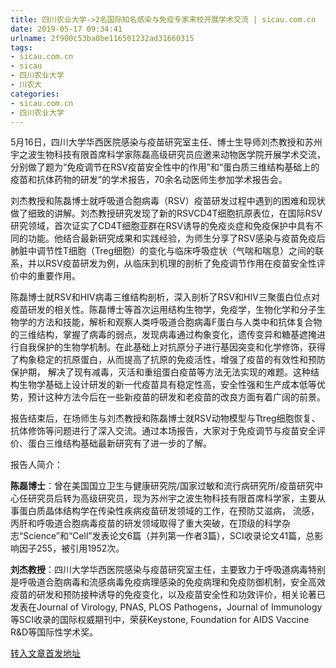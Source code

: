 ```yaml
---
title: 四川农业大学->2名国际知名感染与免疫专家来校开展学术交流 | sicau.com.cn
date: 2019-05-17 09:34:41
urlname: 2f900c53ba0be116501232ad31660315
tags: 
- sicau.com.cn
- sicau
- 四川农业大学
- 川农大
categories:
- sicau.com.cn
- 四川农业大学
---
```



5月16日，四川大学华西医院感染与疫苗研究室主任、博士生导师刘杰教授和苏州宇之波生物科技有限首席科学家陈磊高级研究员应邀来动物医学院开展学术交流，分别做了题为“免疫调节在RSV疫苗安全性中的作用”和“蛋白质三维结构基础上的疫苗和抗体药物的研发”的学术报告，70余名动医师生参加学术报告会。

刘杰教授和陈磊博士就呼吸道合胞病毒（RSV）疫苗研发过程中遇到的困难和现状做了细致的讲解。刘杰教授研究发现了新的RSVCD4T细胞抗原表位，在国际RSV研究领域，首次证实了CD4T细胞亚群在RSV诱导的免疫炎症和免疫保护中具有不同的功能。他结合最新研究成果和实践经验，为师生分享了RSV感染与疫苗免疫后肺脏中调节性T细胞（Treg细胞）的变化与临床呼吸症状（气喘和喘息）之间的联系，并以RSV疫苗研发为例，从临床到机理的剖析了免疫调节作用在疫苗安全性评价中的重要作用。

陈磊博士就RSV和HIV病毒三维结构剖析，深入剖析了RSV和HIV三聚蛋白位点对疫苗研发的相关性。陈磊博士等首次运用结构生物学，免疫学，生物化学和分子生物学的方法和技能，解析和观察人类呼吸道合胞病毒F蛋白与人类中和抗体复合物的三维结构，掌握了病毒的弱点，发现病毒通过构象变化，遗传变异和糖基遮掩进行自我保护的生物学机制。在此基础上对抗原分子进行基因突变和化学修饰，获得了构象稳定的抗原蛋白，从而提高了抗原的免疫活性，增强了疫苗的有效性和预防保护期， 解决了现有减毒，灭活和重组蛋白疫苗等方法无法实现的难题。这种结构生物学基础上设计研发的新一代疫苗具有稳定性高，安全性强和生产成本低等优势，预计这种方法今后在一些新疫苗的研发和老疫苗的改良方面有着广阔的前景。

报告结束后，在场师生与刘杰教授和陈磊博士就RSV动物模型与Ttreg细胞恢复、抗体修饰等问题进行了深入交流。通过本场报告，大家对于免疫调节与疫苗安全评价、蛋白三维结构基础最新研究有了进一步的了解。

报告人简介：

**陈磊博士**：曾在美国国立卫生与健康研究院/国家过敏和流行病研究所/疫苗研究中心任研究员后转为高级研究员，现为苏州宇之波生物科技有限首席科学家，主要从事蛋白质晶体结构学在传染性疾病疫苗研发领域的工作，在预防艾滋病， 流感， 丙肝和呼吸道合胞病毒疫苗的研发领域取得了重大突破，在顶级的科学杂志“Science”和“Cell”发表论文6篇（并列第一作者3篇），SCI收录论文41篇，总影响因子255，被引用1952次。

**刘杰教授**：四川大学华西医院感染与疫苗研究室主任，主要致力于呼吸道病毒特别是呼吸道合胞病毒和流感病毒免疫病理感染的免疫病理和免疫防御机制，安全高效疫苗的研发和预防接种诱导的免疫变化，以及疫苗安全性和功效评价，相关论著已发表在Journal of Virology, PNAS, PLOS Pathogens，Journal of Immunology等SCI收录的国际权威期刊中，荣获Keystone, Foundation for AIDS Vaccine R&D等国际性学术奖。





[转入文章首发地址](https://news.sicau.edu.cn/info/1078/51247.htm)